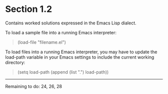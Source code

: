 Section 1.2
=========== 

Contains worked solutions expressed in the Emacs Lisp dialect.

To load a sample file into a running Emacs interpreter:

> (load-file "filename.el")

To load files into a running Emacs interpreter, you may have to update the load-path variable in your Emacs settings to include the current working directory:

> (setq load-path (append (list ".") load-path))

---
Remaining to do: 24, 26, 28